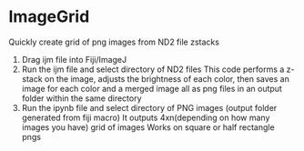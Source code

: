 # ImageGrid
 
 Quickly create grid of png images from ND2 file zstacks

 1. Drag ijm file into Fiji/ImageJ
 2. Run the ijm file and select directory of ND2 files 
        This code performs a z-stack on the image, adjusts the brightness of each color, then saves an image for each color and a merged image all as png files in an output folder within the same directory
 3. Run the ipynb file and select directory of PNG images (output folder generated from fiji macro)
        It outputs 4xn(depending on how many images you have) grid of images
        Works on square or half rectangle pngs